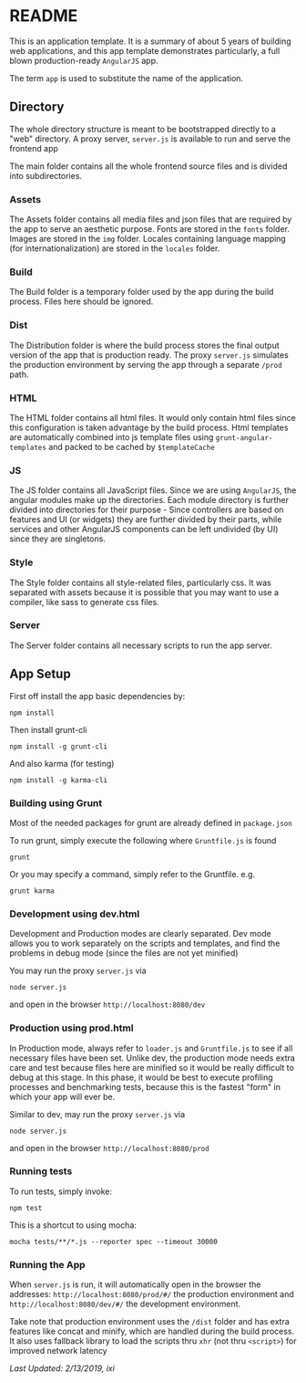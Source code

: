 # README

This is an application template. It is a summary of about 5 years of
building web applications, and this app template demonstrates particularly, a full blown production-ready `AngularJS` app.

The term `app` is used to substitute the name of the application.

## Directory

The whole directory structure is meant to be bootstrapped directly to a "web" directory. A proxy server, `server.js` is available
to run and serve the frontend app

The main folder contains all the whole frontend source files and is divided into subdirectories.

### Assets

The Assets folder contains all media files and json files that are required by the app to serve an aesthetic purpose.
Fonts are stored in the `fonts` folder. Images are stored in the `img` folder. Locales containing language mapping (for internationalization) are stored in
the `locales` folder. 

### Build

The Build folder is a temporary folder used by the app during the build process. Files here should be ignored.

### Dist

The Distribution folder is where the build process stores the final output version of the app that is production ready.
The proxy `server.js` simulates the production environment by serving the app through a separate `/prod` path.

### HTML

The HTML folder contains all html files. It would only contain html files since this configuration is taken advantage
by the build process. Html templates are automatically combined into js template files using `grunt-angular-templates` 
and packed to be cached by `$templateCache`

### JS

The JS folder contains all JavaScript files. Since we are using `AngularJS`, the angular modules make up the
directories. Each module directory is further divided into directories for their purpose - Since controllers are based
on features and UI (or widgets) they are further divided by their parts, while services and other AngularJS components
can be left undivided (by UI) since they are singletons.

### Style

The Style folder contains all style-related files, particularly css. It was separated with assets because it is possible
that you may want to use a compiler, like sass to generate css files.

### Server

The Server folder contains all necessary scripts to run the app server. 

## App Setup

First off install the app basic dependencies by:

    npm install
    
Then install grunt-cli

    npm install -g grunt-cli

And also karma (for testing)

    npm install -g karma-cli

### Building using Grunt

Most of the needed packages for grunt are already defined in `package.json`

To run grunt, simply execute the following where `Gruntfile.js` is found

    grunt

Or you may specify a command, simply refer to the Gruntfile. e.g.

    grunt karma

### Development using dev.html

Development and Production modes are clearly separated. Dev mode allows you to work separately on the scripts and
templates, and find the problems in debug mode (since the files are not yet minified)

You may run the proxy `server.js` via

    node server.js
    
and open in the browser `http://localhost:8080/dev`

### Production using prod.html

In Production mode, always refer to `loader.js` and `Gruntfile.js` to see if all necessary files have been set. Unlike
dev, the production mode needs extra care and test because files here are minified so it would be really difficult to
debug at this stage. In this phase, it would be best to execute profiling processes and benchmarking tests, because
this is the fastest "form" in which your app will ever be.

Similar to dev, may run the proxy `server.js` via

    node server.js
    
and open in the browser `http://localhost:8080/prod`

### Running tests

To run tests, simply invoke:

    npm test
    
This is a shortcut to using mocha:

    mocha tests/**/*.js --reporter spec --timeout 30000

### Running the App

When `server.js` is run, it will automatically open in the browser the addresses: `http://localhost:8080/prod/#/` the production environment
and `http://localhost:8080/dev/#/` the development environment. 

Take note that production environment uses the `/dist` folder and has extra features like concat and minify,
 which are handled during the build process. It also uses fallback library to load the scripts thru `xhr` 
 (not thru `<script>`) for improved network latency

_Last Updated: 2/13/2019, ixi_
